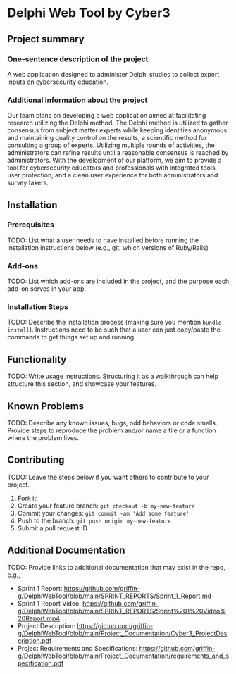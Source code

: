 # Delphi Web Tool by Cyber3

## Project summary

### One-sentence description of the project

A web application designed to administer Delphi studies to collect expert inputs on cybersecurity education.

### Additional information about the project

Our team plans on developing a web application aimed at facilitating research utilizing the Delphi method. The Delphi method is utilized to gather consensus from subject matter experts while keeping identities anonymous and maintaining quality control on the results, a scientific method for consulting a group of experts. Utilizing multiple rounds of activities, the administrators can refine results until a reasonable consensus is reached by administrators. With the development of our platform, we aim to provide a tool for cybersecurity educators and professionals with integrated tools, user protection, and a clean user experience for both administrators and survey takers.  

## Installation

### Prerequisites

TODO: List what a user needs to have installed before running the installation instructions below (e.g., git, which versions of Ruby/Rails)

### Add-ons

TODO: List which add-ons are included in the project, and the purpose each add-on serves in your app.

### Installation Steps

TODO: Describe the installation process (making sure you mention `bundle install`).
Instructions need to be such that a user can just copy/paste the commands to get things set up and running. 


## Functionality

TODO: Write usage instructions. Structuring it as a walkthrough can help structure this section,
and showcase your features.


## Known Problems

TODO: Describe any known issues, bugs, odd behaviors or code smells. 
Provide steps to reproduce the problem and/or name a file or a function where the problem lives.


## Contributing

TODO: Leave the steps below if you want others to contribute to your project.

1. Fork it!
2. Create your feature branch: `git checkout -b my-new-feature`
3. Commit your changes: `git commit -am 'Add some feature'`
4. Push to the branch: `git push origin my-new-feature`
5. Submit a pull request :D

## Additional Documentation

TODO: Provide links to additional documentation that may exist in the repo, e.g.,
  * Sprint 1 Report: https://github.com/griffin-g/DelphiWebTool/blob/main/SPRINT_REPORTS/Sprint_1_Report.md
  * Sprint 1 Report Video: https://github.com/griffin-g/DelphiWebTool/blob/main/SPRINT_REPORTS/Sprint%201%20Video%20Report.mp4
  * Project Description: https://github.com/griffin-g/DelphiWebTool/blob/main/Project_Documentation/Cyber3_ProjectDescription.pdf
  * Project Requirements and Specifications: https://github.com/griffin-g/DelphiWebTool/blob/main/Project_Documentation/requirements_and_specification.pdf

